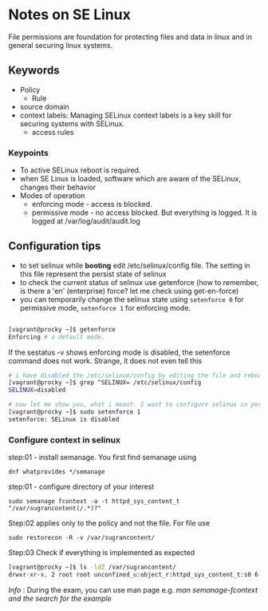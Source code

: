 # Notes on SE Linux

File permissions are foundation for protecting files and data in linux and in general securing linux systems.

## Keywords


- Policy
  - Rule
- source domain
- context labels: Managing SELinux context labels is a key skill for securing systems with SELinux.
  - access rules

### Keypoints

- To active SELinux reboot is required.
- when SE Linux is loaded, software which are aware of the SELinux, changes their behavior
- Modes of operation
  - enforcing mode - access is blocked.
  - permissive mode - no access blocked. But everything is logged. It is logged at /var/log/audit/audit.log

## Configuration tips

- to set selinux while **booting** edit /etc/selinux/config file. The setting in this file represent the persist state of selinux
- to check the current status of selinux use getenforce (how to remember, is there a 'en' (enterprise) force? let me check using get-en-force)
- you can temporarily change the selinux state using `setenforce 0` for permissive mode, `setenforce 1` for enforcing mode.

```bash

[vagrant@procky ~]$ getenforce 
Enforcing # a default mode.

```

If the sestatus -v shows enforcing mode is disabled, the setenforce command does not work. Strange, it does not even tell this

```bash
# i have disabled the /etc/selinux/config by editing the file and reboot the server
[vagrant@procky ~]$ grep ^SELINUX= /etc/selinux/config 
SELINUX=disabled

# now let me show you, what i meant. I want to configure selinux in permissive mode
[vagrant@procky ~]$ sudo setenforce 1
setenforce: SELinux is disabled
```

### Configure context in selinux

step:01 - install semanage. You first find semanage using

`dnf whatprovides */semanage`

step:01 - configure directory of your interest

`sudo semanage fcontext -a -t httpd_sys_content_t "/var/sugrancontent(/.*)?"`

Step:02 applies only to the policy and not the file. For file use

`sudo restorecon -R -v /var/sugrancontent/`

Step:03 Check if everything is implemented as expected

```bash
[vagrant@procky ~]$ ls -ldZ /var/sugrancontent/
drwxr-xr-x. 2 root root unconfined_u:object_r:httpd_sys_content_t:s0 6 Dec 24 19:59 /var/sugrancontent/
```

*Info* : During the exam, you can use man page e.g.
*man semanage-fcontext and the search for the example*

